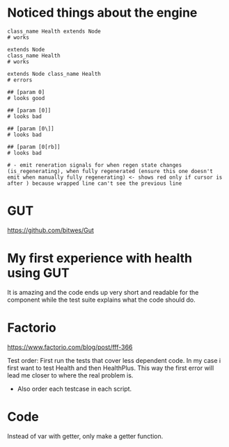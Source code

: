# Noticed things about the engine

```gdscript
class_name Health extends Node
# works

extends Node
class_name Health
# works

extends Node class_name Health
# errors
```

```gdscript
## [param 0]
# looks good

## [param [0]]
# looks bad

## [param [0\]]
# looks bad

## [param [0[rb]]
# looks bad
```

```gdscript
# - emit reneration signals for when regen state changes (is_regenerating), when fully regenerated (ensure this one doesn't emit when manually fully regenerating) <- shows red only if cursor is after ) because wrapped line can't see the previous line
```

# GUT

https://github.com/bitwes/Gut

# My first experience with health using GUT

It is amazing and the code ends up very short and readable for the component while the test suite explains what the code should do.

# Factorio

https://www.factorio.com/blog/post/fff-366

Test order: First run the tests that cover less dependent code. In my case i first want to test Health and then HealthPlus. This way the first error will lead me closer to where the real problem is.
- Also order each testcase in each script.

# Code

Instead of var with getter, only make a getter function.
